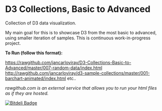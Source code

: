 D3 Collections, Basic to Advanced
=================================

Collection of D3 data visualization.

My main goal for this is to showcase D3 from the most basic to advanced, using smaller iteration of samples. This is continuous work-in-progress project.

__To Run (follow this format):__

https://rawgithub.com/jancarloviray/D3-Collections-Basic-to-Advanced/master/007-random-data/index.html
http://rawgithub.com/jancarloviray/d3-sample-collections/master/001-barchart-animated/index.html
etc..

_rawgithub.com is an external service that allows you to run your html files as if they are hosted._

[![Bitdeli Badge](https://d2weczhvl823v0.cloudfront.net/jancarloviray/d3-sample-collections/trend.png)](https://bitdeli.com/free "Bitdeli Badge")

